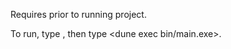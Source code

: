 Requires <opam install ansiterminal> prior to running project.

To run, type <cd final_project/>, then type <dune exec bin/main.exe>.